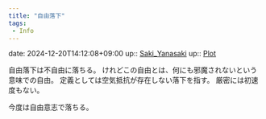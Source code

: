 ```yaml
---
title: "自由落下"
tags:
 - Info
---
```


date: 2024-12-20T14:12:08+09:00
up:: [Saki_Yanasaki](../Bar/Novel/Nacaria/Saki_Yanasaki.md)
up:: [Plot](../Bar/Novel/Chaos/Plot.md)

自由落下は不自由に落ちる。
けれどこの自由とは、何にも邪魔されないという意味での自由。
定義としては空気抵抗が存在しない落下を指す。
厳密には初速度もない。

今度は自由意志で落ちる。